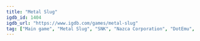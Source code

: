 ```yaml
---
title: "Metal Slug"
igdb_id: 1404
igdb_url: "https://www.igdb.com/games/metal-slug"
tag: ["Main game", "Metal Slug", "SNK", "Nazca Corporation", "DotEmu", "Shooter", "Platform", "Arcade", "Single player", "Multiplayer", "Co-operative", "Side view", "Action", "Comedy"]
---
```

